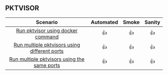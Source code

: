 
## **PKTVISOR**


|                                                 Scenario                                                 | Automated | Smoke | Sanity | 
|:--------------------------------------------------------------------------------------------------------:|:---------:|:-----:|:------:|
|            [Run pktvisor using docker command](pktvisor/run_pktvisor_using_docker_command.md)            |    👍     |  👍   |   👍   |   
| [Run multiple pktvisors using different ports](pktvisor/run_multiple_pktvisors_using_different_ports.md) |    👍     |  👍   |   👍   |
|  [Run multiple pktvisors using the same ports](pktvisor/run_multiple_pktvisors_using_the_same_ports.md)  |    👍     |  👍   |   👍   |
